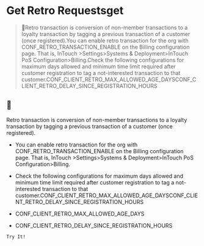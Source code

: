 # Get Retro Requestsget

> 📘Retro transaction is conversion of non-member transactions to a loyalty transaction by tagging a previous transaction of a customer (once registered).You can enable retro transaction for the org with CONF_RETRO_TRANSACTION_ENABLE on the Billing configuration page. That is, InTouch >Settings>Systems & Deployment>InTouch PoS Configuration>Billing.Check the following configurations for maximum days allowed and minimum time limit required after customer registration to tag a not-interested transaction to that customer.CONF_CLIENT_RETRO_MAX_ALLOWED_AGE_DAYSCONF_CLIENT_RETRO_DELAY_SINCE_REGISTRATION_HOURS

## 📘

Retro transaction is conversion of non-member transactions to a loyalty transaction by tagging a previous transaction of a customer (once registered).

- You can enable retro transaction for the org with CONF_RETRO_TRANSACTION_ENABLE on the Billing configuration page. That is, InTouch >Settings>Systems & Deployment>InTouch PoS Configuration>Billing.

- Check the following configurations for maximum days allowed and minimum time limit required after customer registration to tag a not-interested transaction to that customer.CONF_CLIENT_RETRO_MAX_ALLOWED_AGE_DAYSCONF_CLIENT_RETRO_DELAY_SINCE_REGISTRATION_HOURS

- CONF_CLIENT_RETRO_MAX_ALLOWED_AGE_DAYS

- CONF_CLIENT_RETRO_DELAY_SINCE_REGISTRATION_HOURS

`Try It!`